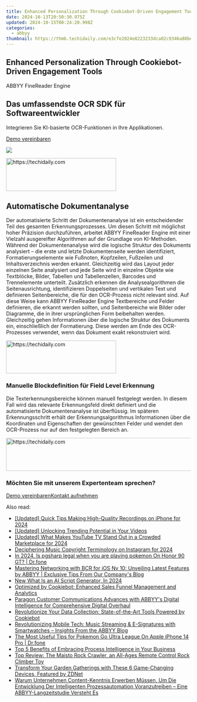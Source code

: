 ```yaml
---
title: Enhanced Personalization Through Cookiebot-Driven Engagement Tools
date: 2024-10-13T20:50:30.975Z
updated: 2024-10-15T00:24:20.998Z
categories:
  - abbyy
thumbnail: https://thmb.techidaily.com/e3cfe2024e8223233dca02c9346a88bd3c9122571566316abe24ad6c80cbdaa7.jpeg
---
```


## Enhanced Personalization Through Cookiebot-Driven Engagement Tools

ABBYY FineReader Engine

## Das umfassendste OCR SDK für Softwareentwickler

Integrieren Sie KI-basierte OCR-Funktionen in Ihre Applikationen.

[Demo vereinbaren](https://tools.techidaily.com/abbyy/products/)

![](https://content.abbyy.com/-/media/project/abbyy/abbyy/products/finereader-engine/fre_visual.jpg?h=500&iar=0&w=2560)

<!-- affiliate ads begin -->
<a href="https://aligracehair.sjv.io/c/5597632/2006928/19272" target="_top" id="2006928">
  <img src="//a.impactradius-go.com/display-ad/19272-2006928" border="0" alt="https://techidaily.com" width="300" height="90"/>
</a>
<img height="0" width="0" src="https://aligracehair.sjv.io/i/5597632/2006928/19272" style="position:absolute;visibility:hidden;" border="0" />
<!-- affiliate ads end -->

## Automatische Dokumentanalyse

Der automatisierte Schritt der Dokumentenanalyse ist ein entscheidender Teil des gesamten Erkennungsprozesses. Um diesen Schritt mit möglichst hoher Präzision durchzuführen, arbeitet ABBYY FineReader Engine mit einer Vielzahl ausgereifter Algorithmen auf der Grundlage von KI-Methoden. Während der Dokumentenanalyse wird die logische Struktur des Dokuments analysiert – die erste und letzte Dokumentenseite werden identifiziert, Formatierungselemente wie Fußnoten, Kopfzeilen, Fußzeilen und Inhaltsverzeichnis werden erkannt. Gleichzeitig wird das Layout jeder einzelnen Seite analysiert und jede Seite wird in einzelne Objekte wie Textblöcke, Bilder, Tabellen und Tabellenzellen, Barcodes und Trennelemente unterteilt. Zusätzlich erkennen die Analysealgorithmen die Seitenausrichtung, identifizieren Doppelseiten und vertikalen Text und definieren Seitenbereiche, die für den OCR-Prozess nicht relevant sind. Auf diese Weise kann ABBYY FineReader Engine Textbereiche und Felder definieren, die erkannt werden sollten, und Seitenbereiche wie Bilder oder Diagramme, die in ihrer ursprünglichen Form beibehalten werden. Gleichzeitig gehen Informationen über die logische Struktur des Dokuments ein, einschließlich der Formatierung. Diese werden am Ende des OCR-Prozesses verwendet, wenn das Dokument exakt rekonstruiert wird.

<!-- affiliate ads begin -->
<a href="https://aligracehair.sjv.io/c/5597632/1959773/19272" target="_top" id="1959773">
  <img src="//a.impactradius-go.com/display-ad/19272-1959773" border="0" alt="https://techidaily.com" width="300" height="90"/>
</a>
<img height="0" width="0" src="https://aligracehair.sjv.io/i/5597632/1959773/19272" style="position:absolute;visibility:hidden;" border="0" />
<!-- affiliate ads end -->

### Manuelle Blockdefinition für Field Level Erkennung

Die Texterkennungsbereiche können manuell festgelegt werden. In diesem Fall wird das relevante Erkennungsfeld direkt definiert und die automatisierte Dokumentenanalyse ist überflüssig. Im späteren Erkennungsschritt erhält der Erkennungsalgorithmus Informationen über die Koordinaten und Eigenschaften der gewünschten Felder und wendet den OCR-Prozess nur auf den festgelegten Bereich an.

<!-- affiliate ads begin -->
<a href="https://appsumo.8odi.net/c/5597632/2037346/7443" target="_top" id="2037346">
  <img src="//a.impactradius-go.com/display-ad/7443-2037346" border="0" alt="https://techidaily.com" width="728" height="90"/>
</a>
<img height="0" width="0" src="https://appsumo.8odi.net/i/5597632/2037346/7443" style="position:absolute;visibility:hidden;" border="0" />
<!-- affiliate ads end -->

### Möchten Sie mit unserem Expertenteam sprechen?

[Demo vereinbaren](https://tools.techidaily.com/abbyy/products/)[Kontakt aufnehmen](https://tools.techidaily.com/abbyy/products/)

<ins class="adsbygoogle"
     style="display:block"
     data-ad-format="autorelaxed"
     data-ad-client="ca-pub-7571918770474297"
     data-ad-slot="1223367746"></ins>

<ins class="adsbygoogle"
     style="display:block"
     data-ad-client="ca-pub-7571918770474297"
     data-ad-slot="8358498916"
     data-ad-format="auto"
     data-full-width-responsive="true"></ins>

<span class="atpl-alsoreadstyle">Also read:</span>
<div><ul>
<li><a href="https://screen-activity-recording.techidaily.com/updated-quick-tips-making-high-quality-recordings-on-iphone-for-2024/"><u>[Updated] Quick Tips Making High-Quality Recordings on iPhone for 2024</u></a></li>
<li><a href="https://facebook-record-videos.techidaily.com/updated-unlocking-trending-potential-in-your-videos/"><u>[Updated] Unlocking Trending Potential in Your Videos</u></a></li>
<li><a href="https://youtube-tips.techidaily.com/ed-what-makes-youtube-tv-stand-out-in-a-crowded-marketplace-for-2024/"><u>[Updated] What Makes YouTube TV Stand Out in a Crowded Marketplace for 2024</u></a></li>
<li><a href="https://article-posts.techidaily.com/deciphering-music-copyright-terminology-on-instagram-for-2024/"><u>Deciphering Music Copyright Terminology on Instagram for 2024</u></a></li>
<li><a href="https://phone-solutions.techidaily.com/in-2024-is-pgsharp-legal-when-you-are-playing-pokemon-on-honor-90-gt-drfone-by-drfone-virtual-android/"><u>In 2024, Is pgsharp legal when you are playing pokemon On Honor 90 GT? | Dr.fone</u></a></li>
<li><a href="https://solve-marvelous.techidaily.com/mastering-networking-with-bcr-for-ios-nv-10-unveiling-latest-features-by-abbyy-exclusive-tips-from-our-companys-blog/"><u>Mastering Networking with BCR for iOS Nv 10: Unveiling Latest Features by ABBYY | Exclusive Tips From Our Company's Blog</u></a></li>
<li><a href="https://ai-topics.techidaily.com/new-what-is-an-ai-script-generator-in-2024/"><u>New What Is an AI Script Generator, In 2024</u></a></li>
<li><a href="https://solve-marvelous.techidaily.com/optimized-by-cookiebot-enhanced-sales-funnel-management-and-analytics/"><u>Optimized by Cookiebot: Enhanced Sales Funnel Management and Analytics</u></a></li>
<li><a href="https://solve-marvelous.techidaily.com/paragon-customer-communications-advances-with-abbyys-digital-intelligence-for-comprehensive-digital-overhaul/"><u>Paragon Customer Communications Advances with ABBYY's Digital Intelligence for Comprehensive Digital Overhaul</u></a></li>
<li><a href="https://solve-marvelous.techidaily.com/revolutionize-your-data-collection-state-of-the-art-tools-powered-by-cookiebot/"><u>Revolutionize Your Data Collection: State-of-the-Art Tools Powered by Cookiebot</u></a></li>
<li><a href="https://solve-marvelous.techidaily.com/revolutionizing-mobile-tech-music-streaming-and-e-signatures-with-smartwatches-insights-from-the-abbyy-blog/"><u>Revolutionizing Mobile Tech: Music Streaming & E-Signatures with Smartwatches – Insights From the ABBYY Blog</u></a></li>
<li><a href="https://ios-pokemon-go.techidaily.com/the-most-useful-tips-for-pokemon-go-ultra-league-on-apple-iphone-14-pro-drfone-by-drfone-virtual-ios/"><u>The Most Useful Tips for Pokemon Go Ultra League On Apple iPhone 14 Pro | Dr.fone</u></a></li>
<li><a href="https://solve-marvelous.techidaily.com/top-5-benefits-of-embracing-process-intelligence-in-your-business/"><u>Top 5 Benefits of Embracing Process Intelligence in Your Business</u></a></li>
<li><a href="https://buynow-tips.techidaily.com/top-review-the-maisto-rock-crawler-an-all-ages-remote-control-rock-climber-toy/"><u>Top Review: The Maisto Rock Crawler, an All-Ages Remote Control Rock Climber Toy</u></a></li>
<li><a href="https://tech-renaissance.techidaily.com/transform-your-garden-gatherings-with-these-6-game-changing-devices-featured-by-zdnet/"><u>Transform Your Garden Gatherings with These 6 Game-Changing Devices, Featured by ZDNet</u></a></li>
<li><a href="https://solve-marvelous.techidaily.com/warum-unternehmen-content-kenntnis-erwerben-mussen-um-die-entwicklung-der-intelligenten-prozessautomation-voranzutreiben-eine-abbyy-langzeitstudie-versteht-17/"><u>Warum Unternehmen Content-Kenntnis Erwerben Müssen, Um Die Entwicklung Der Intelligenten Prozessautomation Voranzutreiben – Eine ABBYY-Langzeitstudie Versteht Es</u></a></li>
</ul></div>

